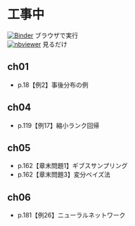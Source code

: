 # 工事中 

[![Binder](https://mybinder.org/badge_logo.svg)](https://mybinder.org/v2/gh/fujihiraryo/watanabe-bayes/master
) ブラウザで実行  
[![nbviewer](https://camo.githubusercontent.com/3787960e353ddddb30bea9eca931318ff704d6fb/68747470733a2f2f696d672e736869656c64732e696f2f62616467652f72656e6465722d6e627669657765722d6f72616e67652e737667)](https://nbviewer.jupyter.org/github/fujihiraryo/watanabe-bayes/tree/master/) 見るだけ

## ch01 
- p.18【例2】事後分布の例

## ch04
- p.119【例17】縮小ランク回帰

## ch05
- p.162【章末問題1】ギブスサンプリング
- p.162【章末問題3】変分ベイズ法

## ch06
- p.181【例26】ニューラルネットワーク
